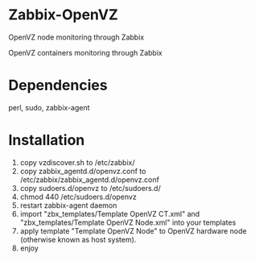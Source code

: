 Zabbix-OpenVZ
=============

OpenVZ node monitoring through Zabbix

OpenVZ containers monitoring through Zabbix

Dependencies
============
perl, sudo, zabbix-agent

Installation
============
1. copy vzdiscover.sh to /etc/zabbix/
2. copy zabbix_agentd.d/openvz.conf to /etc/zabbix/zabbix_agentd.d/openvz.conf
3. copy sudoers.d/openvz to /etc/sudoers.d/
4. chmod 440 /etc/sudoers.d/openvz
5. restart zabbix-agent daemon
6. import "zbx_templates/Template OpenVZ CT.xml" and "zbx_templates/Template OpenVZ Node.xml" into your templates
7. apply template "Template OpenVZ Node" to OpenVZ hardware node (otherwise known as host system).
8. enjoy


